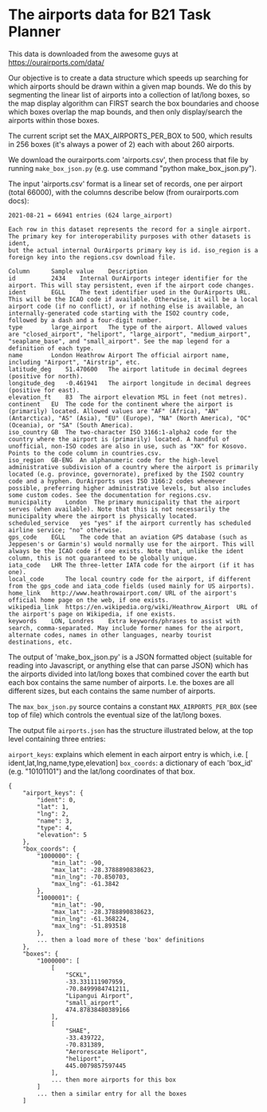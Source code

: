 # The airports data for B21 Task Planner

This data is downloaded from the awesome guys at https://ourairports.com/data/

Our objective is to create a data structure which speeds up searching for which airports should be drawn within a given map bounds. We do
this by segmenting the linear list of airports into a collection of lat/long boxes, so the map display algorithm can FIRST search the box
boundaries and choose which boxes overlap the map bounds, and then only display/search the airports within those boxes.

The current script set the MAX_AIRPORTS_PER_BOX to 500, which results in 256 boxes (it's always a power of 2) each with about 260 airports.

We download the ourairports.com 'airports.csv', then process that file by running `make_box_json.py` (e.g. use command "python make_box_json.py").

The input 'airports.csv' format is a linear set of records, one per airport (total 66000), with the columns describe below (from ourairports.com docs):

```
2021-08-21 = 66941 entries (624 large_airport)

Each row in this dataset represents the record for a single airport. The primary key for interoperability purposes with other datasets is ident,
but the actual internal OurAirports primary key is id. iso_region is a foreign key into the regions.csv download file.

Column	    Sample value	Description
id          2434	Internal OurAirports integer identifier for the airport. This will stay persistent, even if the airport code changes.
ident       EGLL	The text identifier used in the OurAirports URL. This will be the ICAO code if available. Otherwise, it will be a local airport code (if no conflict), or if nothing else is available, an internally-generated code starting with the ISO2 country code, followed by a dash and a four-digit number.
type        large_airport	The type of the airport. Allowed values are "closed_airport", "heliport", "large_airport", "medium_airport", "seaplane_base", and "small_airport". See the map legend for a definition of each type.
name	    London Heathrow Airport	The official airport name, including "Airport", "Airstrip", etc.
latitude_deg    51.470600	The airport latitude in decimal degrees (positive for north).
longitude_deg	-0.461941	The airport longitude in decimal degrees (positive for east).
elevation_ft	83	The airport elevation MSL in feet (not metres).
continent	EU	The code for the continent where the airport is (primarily) located. Allowed values are "AF" (Africa), "AN" (Antarctica), "AS" (Asia), "EU" (Europe), "NA" (North America), "OC" (Oceania), or "SA" (South America).
iso_country	GB	The two-character ISO 3166:1-alpha2 code for the country where the airport is (primarily) located. A handful of unofficial, non-ISO codes are also in use, such as "XK" for Kosovo. Points to the code column in countries.csv.
iso_region	GB-ENG	An alphanumeric code for the high-level administrative subdivision of a country where the airport is primarily located (e.g. province, governorate), prefixed by the ISO2 country code and a hyphen. OurAirports uses ISO 3166:2 codes whenever possible, preferring higher administrative levels, but also includes some custom codes. See the documentation for regions.csv.
municipality	London	The primary municipality that the airport serves (when available). Note that this is not necessarily the municipality where the airport is physically located.
scheduled_service	yes	"yes" if the airport currently has scheduled airline service; "no" otherwise.
gps_code	EGLL	The code that an aviation GPS database (such as Jeppesen's or Garmin's) would normally use for the airport. This will always be the ICAO code if one exists. Note that, unlike the ident column, this is not guaranteed to be globally unique.
iata_code	LHR	The three-letter IATA code for the airport (if it has one).
local_code		The local country code for the airport, if different from the gps_code and iata_code fields (used mainly for US airports).
home_link	http://www.heathrowairport.com/	URL of the airport's official home page on the web, if one exists.
wikipedia_link	https://en.wikipedia.org/wiki/Heathrow_Airport	URL of the airport's page on Wikipedia, if one exists.
keywords	LON, Londres	Extra keywords/phrases to assist with search, comma-separated. May include former names for the airport, alternate codes, names in other languages, nearby tourist destinations, etc.
```

The output of 'make_box_json.py' is a JSON formatted object (suitable for reading into Javascript, or anything else that can parse JSON)
which has the airports divided into lat/long boxes that combined cover the earth but each box contains the same number of airports. I.e.
the boxes are all different sizes, but each contains the same number of airports.

The `max_box_json.py` source contains a constant `MAX_AIRPORTS_PER_BOX` (see top of file) which controls the eventual size of the
lat/long boxes.

The output file `airports.json` has the structure illustrated below, at the top level containing three entries:

`airport_keys`: explains which element in each airport entry is which, i.e. [ ident,lat,lng,name,type,elevation]
`box_coords`: a dictionary of each 'box_id' (e.g. "10101101") and the lat/long coordinates of that box.

```
{
    "airport_keys": {
        "ident": 0,
        "lat": 1,
        "lng": 2,
        "name": 3,
        "type": 4,
        "elevation": 5
    },
    "box_coords": {
        "1000000": {
            "min_lat": -90,
            "max_lat": -28.3788890838623,
            "min_lng": -70.850703,
            "max_lng": -61.3842
        },
        "1000001": {
            "min_lat": -90,
            "max_lat": -28.3788890838623,
            "min_lng": -61.368224,
            "max_lng": -51.893518
        },
        ... then a load more of these 'box' definitions
    },
    "boxes": {
        "1000000": [
            [
                "SCKL",
                -33.331111907959,
                -70.8499984741211,
                "Lipangui Airport",
                "small_airport",
                474.87838480389166
            ],
            [
                "SHAE",
                -33.439722,
                -70.831389,
                "Aerorescate Heliport",
                "heliport",
                445.0079857597445
            ],
            ... then more airports for this box
        ]
        ... then a similar entry for all the boxes
    ]
```
